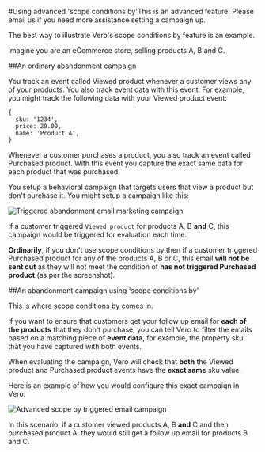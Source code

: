 #Using advanced 'scope conditions by'This is an advanced feature. Please email us if you need more assistance setting a campaign up.

The best way to illustrate Vero's scope conditions by feature is an example.

Imagine you are an eCommerce store, selling products A, B and C.

##An ordinary abandonment campaign

You track an event called 
Viewed product whenever a customer views any of your products. You also track event data with this event. For example, you might track the following data with your 
Viewed product event:

    {
      sku: '1234',
      price: 20.00,
      name: 'Product A',
    }

Whenever a customer purchases a product, you also track an event called 
Purchased product. With this event you capture the exact same data for each product that was purchased.

You setup a 
behavioral campaign that targets users that view a product but don't purchase it. You might setup a campaign like this:

![Triggered abandonment email marketing campaign](https://www.getvero.com/wp-content/uploads/2015/07/triggered-abandonment-campaign-vero.png)

If a customer triggered `Viewed product` for products A, B **and** C, this campaign would be triggered for evaluation each time.

**Ordinarily**, if you don't use 
scope conditions by then if a customer triggered 
Purchased product for any of the products A, B or C, this email **will not be sent out** as they will not meet the condition of **has not triggered Purchased product** (as per the screenshot).

##An abandonment campaign using 'scope conditions by'

This is where scope conditions by comes in.

If you want to ensure that customers get your follow up email for **each of the products** that they don't purchase, you can tell Vero to filter the emails based on a matching piece of **event data**, for example, the property sku that you have captured with both events.

When evaluating the campaign, Vero will check that **both** the Viewed product and Purchased product events have the **exact same** sku value.

Here is an example of how you would configure this exact campaign in Vero:

![Advanced scope by triggered email campaign](https://www.getvero.com/wp-content/uploads/2015/07/advanced-scope-by-triggered-email.png)

In this scenario, if a customer viewed products A, B **and** C and then purchased product A, they would still get a follow up email for products B and C.